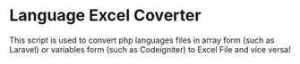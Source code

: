 # Language Excel Coverter
This script is used to convert php languages files in array form (such as Laravel) or variables form (such as Codeigniter) to Excel File and vice versa!
